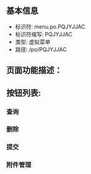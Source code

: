 
## 基本信息

- 标识符: menu.po.PQJYJJAC
- 标识符缩写: PQJYJJAC
- 类型: 虚拟菜单
- 路径: /po/PQJYJJAC

## 页面功能描述：





## 按钮列表:


### 查询



### 删除



### 提交



### 附件管理


